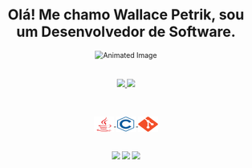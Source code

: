 <h1 align="center">Olá! Me chamo Wallace Petrik, sou um Desenvolvedor de Software.</h1>


<p align="center">

<img align="center" src="https://user-images.githubusercontent.com/5713670/87202985-820dcb80-c2b6-11ea-9f56-7ec461c497c3.gif" alt="Animated Image" width="150" />
</p>

<h1></h1>

<div align="center" >
  <a href="[https://github.com/Wallace-petrik](https://github.com/Wallace-petrik)">
  <img height="152em" src="https://github-readme-stats.vercel.app/api?username=Wallace-petrik&show_icons=true&theme=tokyonight&include_all_commits=true&count_private=true"/>
  <img height="152em" src="https://github-readme-stats.vercel.app/api/top-langs/?username=Wallace-petrik&layout=compact&langs_count=7&theme=tokyonight"/>
</div>

<h1></h1>

<div align="center": style="display: inline_block"><br> 
  <img align="center" alt="wallace" height="30" width="40" src="https://github.com/devicons/devicon/blob/master/icons/java/java-plain.svg">
  <img align="center" alt="wallace" height="30" width="40" src="https://github.com/devicons/devicon/blob/master/icons/c/c-line.svg">
  <img align="center" alt="wallace" height="30" width="40" src="https://github.com/devicons/devicon/blob/master/icons/git/git-plain.svg">
</div>

<h1></h1>

<div align="center"> 
<a href="https://www.instagram.com/devpetrik/" target="_blank"><img src="https://img.shields.io/badge/-Instagram-%23E4405F?style=for-the-badge&logo=instagram&logoColor=white" target="_blank"></a>
<a href = "mailto:wallacepetrik@gmail.com"><img src="https://img.shields.io/badge/-Gmail-%23333?style=for-the-badge&logo=gmail&logoColor=white" target="_blank"></a>
<a href="https://www.linkedin.com/in/wallace-petrik-45b9471b4/" target="_blank"><img src="https://img.shields.io/badge/-LinkedIn-%230077B5?style=for-the-badge&logo=linkedin&logoColor=white" target="_blank"></a> 
</div>

